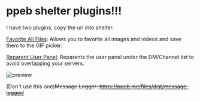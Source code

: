 # ppeb shelter plugins!!!

I have two plugins, copy the url into shelter.

[Favorite All Files](https://ppeb.me/files/dist/favorite-all-files/):
Allows you to favorite all images and videos and save them to the GIF picker.

[Reparent User Panel](https://ppeb.me/files/dist/reparent-user-panel): Reparents the user panel under the DM/Channel list to avoid overlapping your servers.

![preview](https://ppeb.me/files/reparent-preview.png)


(Don't use this one)~~Message Logger: https://ppeb.me/files/dist/message-logger/~~
